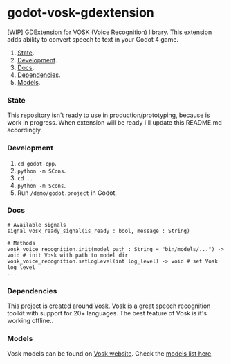 # godot-vosk-gdextension
[WIP] GDExtension for VOSK (Voice Recognition) library. This extension adds ability to convert speech to text in your Godot 4 game.

1. [State](#state).
2. [Development](#development).
3. [Docs](#docs).
4. [Dependencies](#dependencies).
5. [Models](#models).



### State
This repository isn't ready to use in production/prototyping, because is work in progress. When extension will be ready I'll update this README.md accordingly.

### Development
1. `cd godot-cpp`.
2. `python -m SCons`.
3. `cd ..`
4. `python -m Scons`.
5. Run `/demo/godot.project` in Godot.


### Docs

```
# Available signals
signal vosk_ready_signal(is_ready : bool, message : String)

# Methods
vosk_voice_recognition.init(model_path : String = "bin/models/...") -> void # init Vosk with path to model dir
vosk_voice_recognition.setLogLevel(int log_level) -> void # set Vosk log level
...
```


### Dependencies

This project is created around [Vosk](https://alphacephei.com/vosk/). Vosk is a great speech recognition toolkit with support for 20+ languages. The best feature of Vosk is it's working offline..

### Models

Vosk models can be found on [Vosk website](https://alphacephei.com/vosk/). Check the [models list here](https://alphacephei.com/vosk/models).